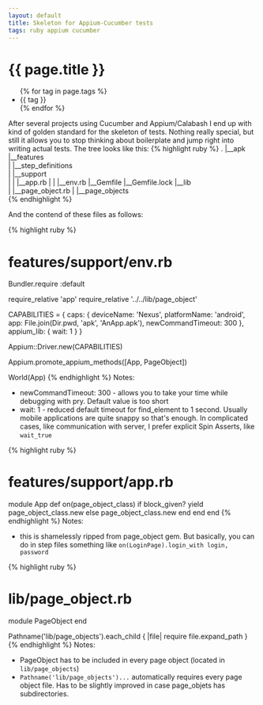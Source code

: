 ```yaml
---
layout: default
title: Skeleton for Appium-Cucumber tests
tags: ruby appium cucumber
---
```


# {{ page.title }}
<ul class="tags">
  {% for tag in page.tags %}
  <li>{{ tag }}</li>
  {% endfor %}
</ul>

After several projects using Cucumber and Appium/Calabash I end up with kind of golden standard for the skeleton of tests.
Nothing really special, but still it allows you to stop thinking about boilerplate and jump right into writing actual tests.
The tree looks like this:
{% highlight ruby %}
.
|__apk\
|__features\
| |__step_definitions\
| |__support\
| | |__app.rb
| | |__env.rb
|__Gemfile
|__Gemfile.lock
|__lib\
| |__page_object.rb
| |__page_objects\
{% endhighlight %}

And the contend of these files as follows:

{% highlight ruby %}
# features/support/env.rb
Bundler.require :default
  
require_relative 'app'
require_relative '../../lib/page_object'
  
CAPABILITIES = { caps: { deviceName: 'Nexus',
                         platformName: 'android',
                         app: File.join(Dir.pwd, 'apk', 'AnApp.apk'),
                         newCommandTimeout: 300
                       },
                 appium_lib: { wait: 1 } }

Appium::Driver.new(CAPABILITIES)

Appium.promote_appium_methods([App, PageObject])

World(App)
{% endhighlight %}
Notes:

* newCommandTimeout: 300 - allows you to take your time while debugging with pry. Default value is too short
* wait: 1 - reduced default timeout for find_element to 1 second. Usually mobile applications are quite snappy so that's enough.
 In complicated cases, like communication with server, I prefer explicit Spin Asserts, like `wait_true`

{% highlight ruby %}
# features/support/app.rb
module App
  def on(page_object_class)
    if block_given?
      yield page_object_class.new
    else
      page_object_class.new
    end
  end
end
{% endhighlight %}
Notes:

* this is shamelessly ripped from page_object gem. But basically, you can do in step files something like `on(LoginPage).login_with login, password`

{% highlight ruby %}
# lib/page_object.rb
module PageObject
end

Pathname('lib/page_objects').each_child { |file| require file.expand_path }
{% endhighlight %}
Notes:

* PageObject has to be included in every page object (located in `lib/page_objects`)
* `Pathname('lib/page_objects')...` automatically requires every page object file. Has to be slightly improved in case page_objets has subdirectories.

